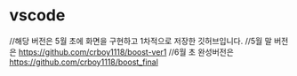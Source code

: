 # vscode

//해당 버전은 5월 초에 화면을 구현하고 1차적으로 저장한 깃허브입니다.
//5월 말 버전은 https://github.com/crboy1118/boost-ver1
//6월 초 완성버전은 https://github.com/crboy1118/boost_final
